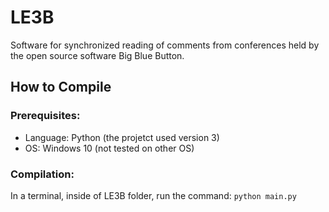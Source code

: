 # LE3B
Software for synchronized reading of comments from conferences held by the open source software Big Blue Button.

## How to Compile
### Prerequisites:
* Language: Python (the projetct used version 3)
* OS: Windows 10 (not tested on other OS)

### Compilation:
In a terminal, inside of LE3B folder, run the command:
` python main.py `

